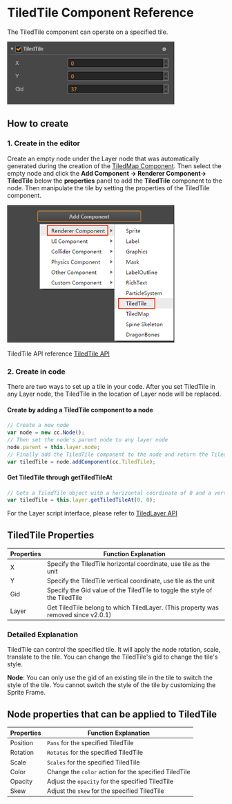 # TiledTile Component Reference

The TiledTile component can operate on a specified tile.

![tiledtile-component](tiledtile/tiledtile-component.png)

## How to create

### 1. Create in the editor

Create an empty node under the Layer node that was automatically generated during the creation of the [TiledMap Component](tiledmap.md). Then select the empty node and click the **Add Component -> Renderer Component-> TiledTile** below the **properties** panel to add the **TiledTile** component to the node. Then manipulate the tile by setting the properties of the TiledTile component.

![](tiledtile/add_tiledtile.png)

TiledTile API reference [TiledTile API](../../../api/en/classes/TiledTile.html)

### 2. Create in code

There are two ways to set up a tile in your code. After you set TiledTile in any Layer node, the TiledTile in the location of Layer node will be replaced.

#### Create by adding a TiledTile component to a node

```js
// Create a new node
var node = new cc.Node();
// Then set the node's parent node to any layer node
node.parent = this.layer.node;  
// Finally add the TiledTile component to the node and return the TiledTile object. Then you can manipulate the TiledTile object
var tiledTile = node.addComponent(cc.TiledTile);  
```

#### Get TiledTile through getTiledTileAt

```js
// Gets a TiledTile object with a horizontal coordinate of 0 and a vertical coordinate of 0 on the layer. And then you can manipulate the TiledTile object
var tiledTile = this.layer.getTiledTileAt(0, 0);
```

For the Layer script interface, please refer to [TiledLayer API](../../../api/en/classes/TiledLayer.html)

## TiledTile Properties

| Properties |   Function Explanation
| ------| ----------- |
| X     | Specify the TiledTile horizontal coordinate, use tile as the unit
| Y     | Specify the TiledTile vertical coordinate, use tile as the unit
| Gid   | Specify the Gid value of the TiledTile to toggle the style of the TiledTile
| Layer | Get TiledTile belong to which TiledLayer. (This property was removed since v2.0.1)

### Detailed Explanation

TiledTile can control the specified tile. It will apply the node rotation, scale, translate to the tile. You can change the TiledTile's gid to change the tile's style.

**Node**: You can only use the gid of an existing tile in the tile to switch the style of the tile. You cannot switch the style of the tile by customizing the Sprite Frame.

## Node properties that can be applied to TiledTile

| Properties |   Function Explanation
| ------| ----------- |
| Position | `Pans` for the specified TiledTile
| Rotation | `Rotates` for the specified TiledTile
| Scale    | `Scales` for the specified TiledTile
| Color    | Change the `color` action for the specified TiledTile
| Opacity  | Adjust the `opacity` for the specified TiledTile
| Skew     | Adjust the `skew` for the specified TiledTile